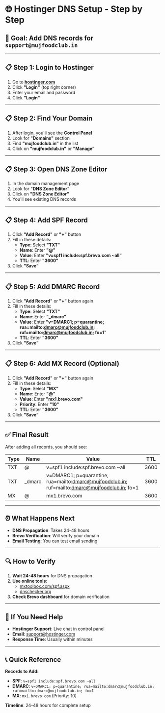 # 🌐 Hostinger DNS Setup - Step by Step

## 🎯 **Goal**: Add DNS records for `support@mujfoodclub.in`

---

## 📋 **Step 1: Login to Hostinger**

1. Go to **[hostinger.com](https://hostinger.com)**
2. Click **"Login"** (top right corner)
3. Enter your email and password
4. Click **"Login"**

---

## 📋 **Step 2: Find Your Domain**

1. After login, you'll see the **Control Panel**
2. Look for **"Domains"** section
3. Find **"mujfoodclub.in"** in the list
4. Click on **"mujfoodclub.in"** or **"Manage"**

---

## 📋 **Step 3: Open DNS Zone Editor**

1. In the domain management page
2. Look for **"DNS Zone Editor"**
3. Click on **"DNS Zone Editor"**
4. You'll see existing DNS records

---

## 📋 **Step 4: Add SPF Record**

1. Click **"Add Record"** or **"+"** button
2. Fill in these details:
   - **Type**: Select **"TXT"**
   - **Name**: Enter **"@"**
   - **Value**: Enter **"v=spf1 include:spf.brevo.com ~all"**
   - **TTL**: Enter **"3600"**
3. Click **"Save"**

---

## 📋 **Step 5: Add DMARC Record**

1. Click **"Add Record"** or **"+"** button again
2. Fill in these details:
   - **Type**: Select **"TXT"**
   - **Name**: Enter **"_dmarc"**
   - **Value**: Enter **"v=DMARC1; p=quarantine; rua=mailto:dmarc@mujfoodclub.in; ruf=mailto:dmarc@mujfoodclub.in; fo=1"**
   - **TTL**: Enter **"3600"**
3. Click **"Save"**

---

## 📋 **Step 6: Add MX Record (Optional)**

1. Click **"Add Record"** or **"+"** button again
2. Fill in these details:
   - **Type**: Select **"MX"**
   - **Name**: Enter **"@"**
   - **Value**: Enter **"mx1.brevo.com"**
   - **Priority**: Enter **"10"**
   - **TTL**: Enter **"3600"**
3. Click **"Save"**

---

## ✅ **Final Result**

After adding all records, you should see:

| Type | Name | Value | TTL |
|------|------|-------|-----|
| TXT | @ | v=spf1 include:spf.brevo.com ~all | 3600 |
| TXT | _dmarc | v=DMARC1; p=quarantine; rua=mailto:dmarc@mujfoodclub.in; ruf=mailto:dmarc@mujfoodclub.in; fo=1 | 3600 |
| MX | @ | mx1.brevo.com | 3600 |

---

## ⏰ **What Happens Next**

- **DNS Propagation**: Takes 24-48 hours
- **Brevo Verification**: Will verify your domain
- **Email Testing**: You can test email sending

---

## 🔍 **How to Verify**

1. **Wait 24-48 hours** for DNS propagation
2. **Use online tools**:
   - [mxtoolbox.com/spf.aspx](https://mxtoolbox.com/spf.aspx)
   - [dnschecker.org](https://dnschecker.org)
3. **Check Brevo dashboard** for domain verification

---

## 🚨 **If You Need Help**

- **Hostinger Support**: Live chat in control panel
- **Email**: support@hostinger.com
- **Response Time**: Usually within minutes

---

## 📞 **Quick Reference**

**Records to Add:**
- **SPF**: `v=spf1 include:spf.brevo.com ~all`
- **DMARC**: `v=DMARC1; p=quarantine; rua=mailto:dmarc@mujfoodclub.in; ruf=mailto:dmarc@mujfoodclub.in; fo=1`
- **MX**: `mx1.brevo.com` (Priority: 10)

**Timeline**: 24-48 hours for complete setup
